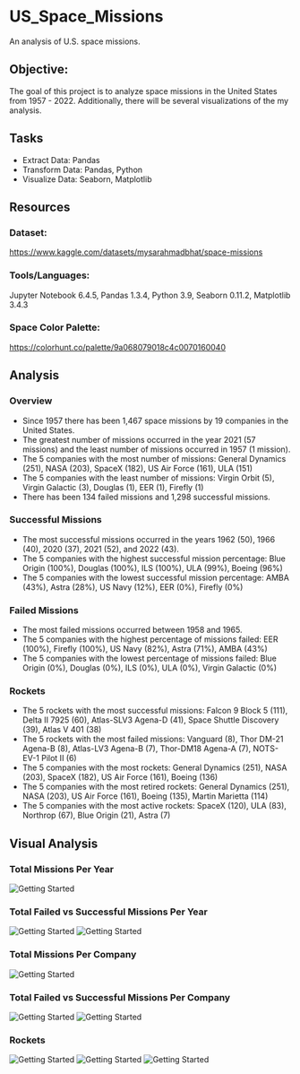 # US_Space_Missions
An analysis of U.S. space missions.

## Objective: 
The goal of this project is to analyze space missions in the United States from 1957 - 2022.  Additionally, there will be several visualizations of the my analysis.

## Tasks
- Extract Data: Pandas
- Transform Data: Pandas, Python
- Visualize Data: Seaborn, Matplotlib

## Resources
### Dataset:
https://www.kaggle.com/datasets/mysarahmadbhat/space-missions

### Tools/Languages: 
Jupyter Notebook 6.4.5, Pandas 1.3.4, Python 3.9, Seaborn 0.11.2, Matplotlib 3.4.3

### Space Color Palette:
https://colorhunt.co/palette/9a068079018c4c0070160040

## Analysis 
### Overview
- Since 1957 there has been 1,467 space missions by 19 companies in the United States. 
- The greatest number of missions occurred in the year 2021 (57 missions) and the least number of missions occurred in 1957 (1 mission). 
- The 5 companies with the most number of missions: General Dynamics (251), NASA (203), SpaceX (182), US Air Force (161), ULA (151)  
- The 5 companies with the least number of missions: Virgin Orbit (5), Virgin Galactic (3), Douglas (1), EER (1), Firefly (1)
- There has been 134 failed missions and 1,298 successful missions.

### Successful Missions 
- The most successful missions occurred in the years 1962 (50), 1966 (40), 2020 (37), 2021 (52), and 2022 (43).
- The 5 companies with the highest successful mission percentage: Blue Origin (100%), Douglas (100%), ILS (100%), ULA (99%), Boeing (96%)
- The 5 companies with the lowest successful mission percentage: AMBA (43%), Astra (28%), US Navy (12%), EER (0%), Firefly (0%)

### Failed Missions
- The most failed missions occurred between 1958 and 1965.
- The 5 companies with the highest percentage of missions failed: EER (100%), Firefly (100%), US Navy (82%), Astra (71%), AMBA (43%)
- The 5 companies with the lowest percentage of missions failed: Blue Origin (0%), Douglas (0%), ILS (0%), ULA (0%), Virgin Galactic (0%)

### Rockets
- The 5 rockets with the most successful missions: Falcon 9 Block 5 (111), Delta II 7925 (60), Atlas-SLV3 Agena-D (41), Space Shuttle Discovery (39), Atlas V 401 (38)
- The 5 rockets with the most failed missions: Vanguard (8), Thor DM-21 Agena-B (8), Atlas-LV3 Agena-B (7), Thor-DM18 Agena-A (7), NOTS-EV-1 Pilot II (6)
- The 5 companies with the most rockets: General Dynamics (251), NASA (203), SpaceX (182), US Air Force (161), Boeing (136)
- The 5 companies with the most retired rockets: General Dynamics (251), NASA (203), US Air Force (161), Boeing (135), Martin Marietta (114)
- The 5 companies with the most active rockets: SpaceX (120), ULA (83), Northrop (67), Blue Origin (21), Astra (7)

## Visual Analysis
### Total Missions Per Year
![Getting Started](Plots/missions_per_year.png)

### Total Failed vs Successful Missions Per Year
![Getting Started](Plots/failed_missions_per_year.png) ![Getting Started](Plots/successful_missions_per_year.png)

### Total Missions Per Company
![Getting Started](Plots/missions_per_company.png)

### Total Failed vs Successful Missions Per Company
![Getting Started](Plots/failed_missions_per_company.png) ![Getting Started](Plots/successful_missions_per_company.png)

### Rockets
![Getting Started](Plots/mission_vs_rocket.png) ![Getting Started](Plots/active_rockets_company.png) ![Getting Started](Plots/retired_rockets_company.png)




